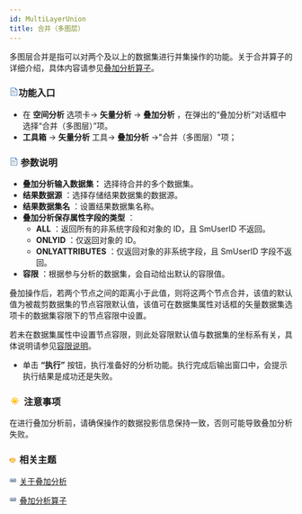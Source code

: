 ```yaml
---
id: MultiLayerUnion
title: 合并（多图层）
---
```

多图层合并是指可以对两个及以上的数据集进行并集操作的功能。关于合并算子的详细介绍，具体内容请参见[叠加分析算子](Overlayoperation)。

### ![](../../../img/read.gif)功能入口

  * 在 **空间分析** 选项卡-> **矢量分析** -> **叠加分析** ，在弹出的“叠加分析”对话框中选择“合并（多图层）”项。
  * **工具箱** -> **矢量分析** 工具-> **叠加分析** ->"合并（多图层）"项；

### ![](../../../img/read.gif) 参数说明

  * **叠加分析输入数据集：** 选择待合并的多个数据集。
  * **结果数据源** ：选择存储结果数据集的数据源。
  * **结果数据集名** ：设置结果数据集名称。
  * **叠加分析保存属性字段的类型** ： 
    * **ALL** ：返回所有的非系统字段和对象的 ID，且 SmUserID 不返回。
    * **ONLYID** ：仅返回对象的 ID。
    * **ONLYATTRIBUTES** ：仅返回对象的非系统字段，且 SmUserID 字段不返回。
  * **容限** ：根据参与分析的数据集，会自动给出默认的容限值。

叠加操作后，若两个节点之间的距离小于此值，则将这两个节点合并，该值的默认值为被裁剪数据集的节点容限默认值，该值可在数据集属性对话框的矢量数据集选项卡的数据集容限下的节点容限中设置。

若未在数据集属性中设置节点容限，则此处容限默认值与数据集的坐标系有关，具体说明请参见[容限说明](../../../DataProcessing/Tolerance)。

  * 单击 **“执行”** 按钮，执行准备好的分析功能。执行完成后输出窗口中，会提示执行结果是成功还是失败。 

### ![](../../../img/note.png) 注意事项

在进行叠加分析前，请确保操作的数据投影信息保持一致，否则可能导致叠加分析失败。

### ![](../../../img/seealso.png) 相关主题

![](../../../img/smalltitle.png) [关于叠加分析](AboutOverlay)

![](../../../img/smalltitle.png) [叠加分析算子](Overlayoperation)

